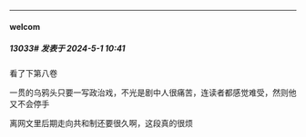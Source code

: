 ﻿
*****

####  welcom  
##### 13033#       发表于 2024-5-1 10:41

看了下第八卷

一贯的乌鸦头只要一写政治戏，不光是剧中人很痛苦，连读者都感觉难受，然则他又不会停手

离网文里后期走向共和制还要很久啊，这段真的很烦

